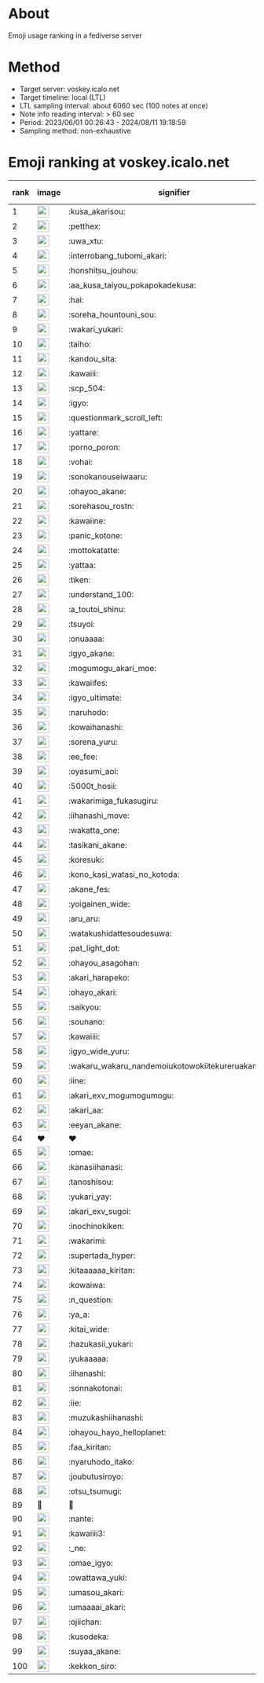 # About
Emoji usage ranking in a fediverse server

# Method
- Target server: voskey.icalo.net
- Target timeline: local (LTL)
- LTL sampling interval: about 6060 sec (100 notes at once)
- Note info reading interval: > 60 sec
- Period: 2023/06/01 00:26:43 - 2024/08/11 19:18:59 
- Sampling method: non-exhaustive

# Emoji ranking at voskey.icalo.net

|rank|image|signifier|type|frequency score|
|----|----|----|----|----|
|1|<img height="24" src="https://voskey.icalo.net/emoji/kusa_akarisou.webp">|:kusa_akarisou:|custom|30177|
|2|<img height="24" src="https://voskey.icalo.net/emoji/petthex.webp">|:petthex:|custom|21932|
|3|<img height="24" src="https://voskey.icalo.net/emoji/uwa_xtu.webp">|:uwa_xtu:|custom|11947|
|4|<img height="24" src="https://voskey.icalo.net/emoji/interrobang_tubomi_akari.webp">|:interrobang_tubomi_akari:|custom|11699|
|5|<img height="24" src="https://voskey.icalo.net/emoji/honshitsu_jouhou.webp">|:honshitsu_jouhou:|custom|9106|
|6|<img height="24" src="https://voskey.icalo.net/emoji/aa_kusa_taiyou_pokapokadekusa.webp">|:aa_kusa_taiyou_pokapokadekusa:|custom|8949|
|7|<img height="24" src="https://voskey.icalo.net/emoji/hai.webp">|:hai:|custom|7950|
|8|<img height="24" src="https://voskey.icalo.net/emoji/soreha_hountouni_sou.webp">|:soreha_hountouni_sou:|custom|7048|
|9|<img height="24" src="https://voskey.icalo.net/emoji/wakari_yukari.webp">|:wakari_yukari:|custom|6799|
|10|<img height="24" src="https://voskey.icalo.net/emoji/taiho.webp">|:taiho:|custom|6689|
|11|<img height="24" src="https://voskey.icalo.net/emoji/kandou_sita.webp">|:kandou_sita:|custom|6092|
|12|<img height="24" src="https://voskey.icalo.net/emoji/kawaiii.webp">|:kawaiii:|custom|6069|
|13|<img height="24" src="https://voskey.icalo.net/emoji/scp_504.webp">|:scp_504:|custom|5726|
|14|<img height="24" src="https://voskey.icalo.net/emoji/igyo.webp">|:igyo:|custom|4486|
|15|<img height="24" src="https://voskey.icalo.net/emoji/questionmark_scroll_left.webp">|:questionmark_scroll_left:|custom|4467|
|16|<img height="24" src="https://voskey.icalo.net/emoji/yattare.webp">|:yattare:|custom|4460|
|17|<img height="24" src="https://voskey.icalo.net/emoji/porno_poron.webp">|:porno_poron:|custom|4374|
|18|<img height="24" src="https://voskey.icalo.net/emoji/vohai.webp">|:vohai:|custom|4174|
|19|<img height="24" src="https://voskey.icalo.net/emoji/sonokanouseiwaaru.webp">|:sonokanouseiwaaru:|custom|4130|
|20|<img height="24" src="https://voskey.icalo.net/emoji/ohayoo_akane.webp">|:ohayoo_akane:|custom|3995|
|21|<img height="24" src="https://voskey.icalo.net/emoji/sorehasou_rostn.webp">|:sorehasou_rostn:|custom|3979|
|22|<img height="24" src="https://voskey.icalo.net/emoji/kawaiine.webp">|:kawaiine:|custom|3757|
|23|<img height="24" src="https://voskey.icalo.net/emoji/panic_kotone.webp">|:panic_kotone:|custom|3738|
|24|<img height="24" src="https://voskey.icalo.net/emoji/mottokatatte.webp">|:mottokatatte:|custom|3703|
|25|<img height="24" src="https://voskey.icalo.net/emoji/yattaa.webp">|:yattaa:|custom|3612|
|26|<img height="24" src="https://voskey.icalo.net/emoji/tiken.webp">|:tiken:|custom|3591|
|27|<img height="24" src="https://voskey.icalo.net/emoji/understand_100.webp">|:understand_100:|custom|3557|
|28|<img height="24" src="https://voskey.icalo.net/emoji/a_toutoi_shinu.webp">|:a_toutoi_shinu:|custom|3298|
|29|<img height="24" src="https://voskey.icalo.net/emoji/tsuyoi.webp">|:tsuyoi:|custom|3280|
|30|<img height="24" src="https://voskey.icalo.net/emoji/onuaaaa.webp">|:onuaaaa:|custom|3051|
|31|<img height="24" src="https://voskey.icalo.net/emoji/igyo_akane.webp">|:igyo_akane:|custom|2983|
|32|<img height="24" src="https://voskey.icalo.net/emoji/mogumogu_akari_moe.webp">|:mogumogu_akari_moe:|custom|2842|
|33|<img height="24" src="https://voskey.icalo.net/emoji/kawaiifes.webp">|:kawaiifes:|custom|2839|
|34|<img height="24" src="https://voskey.icalo.net/emoji/igyo_ultimate.webp">|:igyo_ultimate:|custom|2813|
|35|<img height="24" src="https://voskey.icalo.net/emoji/naruhodo.webp">|:naruhodo:|custom|2792|
|36|<img height="24" src="https://voskey.icalo.net/emoji/kowaihanashi.webp">|:kowaihanashi:|custom|2709|
|37|<img height="24" src="https://voskey.icalo.net/emoji/sorena_yuru.webp">|:sorena_yuru:|custom|2580|
|38|<img height="24" src="https://voskey.icalo.net/emoji/ee_fee.webp">|:ee_fee:|custom|2570|
|39|<img height="24" src="https://voskey.icalo.net/emoji/oyasumi_aoi.webp">|:oyasumi_aoi:|custom|2534|
|40|<img height="24" src="https://voskey.icalo.net/emoji/5000t_hosii.webp">|:5000t_hosii:|custom|2480|
|41|<img height="24" src="https://voskey.icalo.net/emoji/wakarimiga_fukasugiru.webp">|:wakarimiga_fukasugiru:|custom|2424|
|42|<img height="24" src="https://voskey.icalo.net/emoji/iihanashi_move.webp">|:iihanashi_move:|custom|2386|
|43|<img height="24" src="https://voskey.icalo.net/emoji/wakatta_one.webp">|:wakatta_one:|custom|2192|
|44|<img height="24" src="https://voskey.icalo.net/emoji/tasikani_akane.webp">|:tasikani_akane:|custom|2185|
|45|<img height="24" src="https://voskey.icalo.net/emoji/koresuki.webp">|:koresuki:|custom|2171|
|46|<img height="24" src="https://voskey.icalo.net/emoji/kono_kasi_watasi_no_kotoda.webp">|:kono_kasi_watasi_no_kotoda:|custom|2158|
|47|<img height="24" src="https://voskey.icalo.net/emoji/akane_fes.webp">|:akane_fes:|custom|2153|
|48|<img height="24" src="https://voskey.icalo.net/emoji/yoigainen_wide.webp">|:yoigainen_wide:|custom|2139|
|49|<img height="24" src="https://voskey.icalo.net/emoji/aru_aru.webp">|:aru_aru:|custom|2115|
|50|<img height="24" src="https://voskey.icalo.net/emoji/watakushidattesoudesuwa.webp">|:watakushidattesoudesuwa:|custom|2107|
|51|<img height="24" src="https://voskey.icalo.net/emoji/pat_light_dot.webp">|:pat_light_dot:|custom|2065|
|52|<img height="24" src="https://voskey.icalo.net/emoji/ohayou_asagohan.webp">|:ohayou_asagohan:|custom|2034|
|53|<img height="24" src="https://voskey.icalo.net/emoji/akari_harapeko.webp">|:akari_harapeko:|custom|2001|
|54|<img height="24" src="https://voskey.icalo.net/emoji/ohayo_akari.webp">|:ohayo_akari:|custom|1990|
|55|<img height="24" src="https://voskey.icalo.net/emoji/saikyou.webp">|:saikyou:|custom|1964|
|56|<img height="24" src="https://voskey.icalo.net/emoji/sounano.webp">|:sounano:|custom|1944|
|57|<img height="24" src="https://voskey.icalo.net/emoji/kawaiiii.webp">|:kawaiiii:|custom|1938|
|58|<img height="24" src="https://voskey.icalo.net/emoji/igyo_wide_yuru.webp">|:igyo_wide_yuru:|custom|1906|
|59|<img height="24" src="https://voskey.icalo.net/emoji/wakaru_wakaru_nandemoiukotowokiitekureruakanetyan.webp">|:wakaru_wakaru_nandemoiukotowokiitekureruakanetyan:|custom|1821|
|60|<img height="24" src="https://voskey.icalo.net/emoji/iine.webp">|:iine:|custom|1810|
|61|<img height="24" src="https://voskey.icalo.net/emoji/akari_exv_mogumogumogu.webp">|:akari_exv_mogumogumogu:|custom|1798|
|62|<img height="24" src="https://voskey.icalo.net/emoji/akari_aa.webp">|:akari_aa:|custom|1774|
|63|<img height="24" src="https://voskey.icalo.net/emoji/eeyan_akane.webp">|:eeyan_akane:|custom|1741|
|64|❤|❤|unicode|1686|
|65|<img height="24" src="https://voskey.icalo.net/emoji/omae.webp">|:omae:|custom|1675|
|66|<img height="24" src="https://voskey.icalo.net/emoji/kanasiihanasi.webp">|:kanasiihanasi:|custom|1651|
|67|<img height="24" src="https://voskey.icalo.net/emoji/tanoshisou.webp">|:tanoshisou:|custom|1628|
|68|<img height="24" src="https://voskey.icalo.net/emoji/yukari_yay.webp">|:yukari_yay:|custom|1626|
|69|<img height="24" src="https://voskey.icalo.net/emoji/akari_exv_sugoi.webp">|:akari_exv_sugoi:|custom|1621|
|70|<img height="24" src="https://voskey.icalo.net/emoji/inochinokiken.webp">|:inochinokiken:|custom|1615|
|71|<img height="24" src="https://voskey.icalo.net/emoji/wakarimi.webp">|:wakarimi:|custom|1582|
|72|<img height="24" src="https://voskey.icalo.net/emoji/supertada_hyper.webp">|:supertada_hyper:|custom|1557|
|73|<img height="24" src="https://voskey.icalo.net/emoji/kitaaaaaa_kiritan.webp">|:kitaaaaaa_kiritan:|custom|1535|
|74|<img height="24" src="https://voskey.icalo.net/emoji/kowaiwa.webp">|:kowaiwa:|custom|1525|
|75|<img height="24" src="https://voskey.icalo.net/emoji/n_question.webp">|:n_question:|custom|1511|
|76|<img height="24" src="https://voskey.icalo.net/emoji/ya_a.webp">|:ya_a:|custom|1502|
|77|<img height="24" src="https://voskey.icalo.net/emoji/kitai_wide.webp">|:kitai_wide:|custom|1498|
|78|<img height="24" src="https://voskey.icalo.net/emoji/hazukasii_yukari.webp">|:hazukasii_yukari:|custom|1457|
|79|<img height="24" src="https://voskey.icalo.net/emoji/yukaaaaa.webp">|:yukaaaaa:|custom|1429|
|80|<img height="24" src="https://voskey.icalo.net/emoji/iihanashi.webp">|:iihanashi:|custom|1382|
|81|<img height="24" src="https://voskey.icalo.net/emoji/sonnakotonai.webp">|:sonnakotonai:|custom|1370|
|82|<img height="24" src="https://voskey.icalo.net/emoji/iie.webp">|:iie:|custom|1356|
|83|<img height="24" src="https://voskey.icalo.net/emoji/muzukashiihanashi.webp">|:muzukashiihanashi:|custom|1345|
|84|<img height="24" src="https://voskey.icalo.net/emoji/ohayou_hayo_helloplanet.webp">|:ohayou_hayo_helloplanet:|custom|1340|
|85|<img height="24" src="https://voskey.icalo.net/emoji/faa_kiritan.webp">|:faa_kiritan:|custom|1326|
|86|<img height="24" src="https://voskey.icalo.net/emoji/nyaruhodo_itako.webp">|:nyaruhodo_itako:|custom|1320|
|87|<img height="24" src="https://voskey.icalo.net/emoji/joubutusiroyo.webp">|:joubutusiroyo:|custom|1295|
|88|<img height="24" src="https://voskey.icalo.net/emoji/otsu_tsumugi.webp">|:otsu_tsumugi:|custom|1268|
|89|🤔|🤔|unicode|1250|
|90|<img height="24" src="https://voskey.icalo.net/emoji/nante.webp">|:nante:|custom|1246|
|91|<img height="24" src="https://voskey.icalo.net/emoji/kawaiiii3.webp">|:kawaiiii3:|custom|1246|
|92|<img height="24" src="https://voskey.icalo.net/emoji/_ne.webp">|:_ne:|custom|1245|
|93|<img height="24" src="https://voskey.icalo.net/emoji/omae_igyo.webp">|:omae_igyo:|custom|1236|
|94|<img height="24" src="https://voskey.icalo.net/emoji/owattawa_yuki.webp">|:owattawa_yuki:|custom|1231|
|95|<img height="24" src="https://voskey.icalo.net/emoji/umasou_akari.webp">|:umasou_akari:|custom|1188|
|96|<img height="24" src="https://voskey.icalo.net/emoji/umaaaai_akari.webp">|:umaaaai_akari:|custom|1180|
|97|<img height="24" src="https://voskey.icalo.net/emoji/ojiichan.webp">|:ojiichan:|custom|1169|
|98|<img height="24" src="https://voskey.icalo.net/emoji/kusodeka.webp">|:kusodeka:|custom|1168|
|99|<img height="24" src="https://voskey.icalo.net/emoji/suyaa_akane.webp">|:suyaa_akane:|custom|1164|
|100|<img height="24" src="https://voskey.icalo.net/emoji/kekkon_siro.webp">|:kekkon_siro:|custom|1161|

